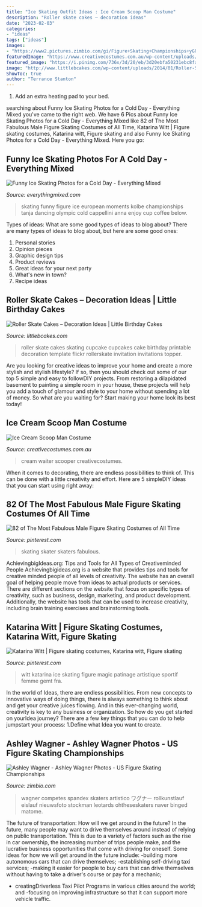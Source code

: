 ```yaml
---
title: "Ice Skating Outfit Ideas : Ice Cream Scoop Man Costume"
description: "Roller skate cakes – decoration ideas"
date: "2023-02-03"
categories:
- "ideas"
tags: ["ideas"]
images:
- "https://www2.pictures.zimbio.com/gi/Figure+Skating+Championships+yGRc5PetGkGx.jpg"
featuredImage: "https://www.creativecostumes.com.au/wp-content/uploads/2018/07/CC_April_18_064-768x1024.jpg"
featured_image: "https://i.pinimg.com/736x/3d/20/eb/3d20ebfa50231ebc8fa20751bcaa3046--katarina-witt-ice-magic.jpg"
image: "http://www.littlebcakes.com/wp-content/uploads/2014/01/Roller-Skate-Cupcake-Cakes.jpg"
ShowToc: true
author: "Terrance Stanton"
---
```



1. Add an extra heating pad to your bed.

	

		
searching about Funny Ice Skating Photos for a Cold Day - Everything Mixed you've came to the right web. We have 6 Pics about Funny Ice Skating Photos for a Cold Day - Everything Mixed like 82 of The Most Fabulous Male Figure Skating Costumes of All Time, Katarina Witt | Figure skating costumes, Katarina witt, Figure skating and also Funny Ice Skating Photos for a Cold Day - Everything Mixed. Here you go:
		
    
## Funny Ice Skating Photos For A Cold Day - Everything Mixed

<img loading=lazy src="https://www.everythingmixed.com/wp-content/uploads/funny-skating-07.jpg" onerror="this.onerror=null;this.src='https://tse4.mm.bing.net/th?id=OIP.7OjqPinYk2aIYwyymdsIeAHaJx&amp;pid=15.1';" alt="Funny Ice Skating Photos for a Cold Day - Everything Mixed">

_Source: everythingmixed.com_

>skating funny figure ice european moments kolbe championships tanja dancing olympic cold cappellini anna enjoy cup coffee below. 

	

Types of ideas: What are some good types of ideas to blog about?
There are many types of ideas to blog about, but here are some good ones:
1. Personal stories 
2. Opinion pieces 
3. Graphic design tips 
4. Product reviews 
5. Great ideas for your next party 
6. What's new in town? 
7. Recipe ideas 

    
## Roller Skate Cakes – Decoration Ideas | Little Birthday Cakes

<img loading=lazy src="http://www.littlebcakes.com/wp-content/uploads/2014/01/Roller-Skate-Cupcake-Cakes.jpg" onerror="this.onerror=null;this.src='https://tse2.mm.bing.net/th?id=OIP.Yf8B2gmH_W1G1oj9oNCKCQHaF5&amp;pid=15.1';" alt="Roller Skate Cakes – Decoration Ideas | Little Birthday Cakes">

_Source: littlebcakes.com_

>roller skate cakes skating cupcake cupcakes cake birthday printable decoration template flickr rollerskate invitation invitations topper. 

	

Are you looking for creative ideas to improve your home and create a more stylish and stylish lifestyle? If so, then you should check out some of our top 5 simple and easy to followDIY projects. From restoring a dilapidated basement to painting a simple room in your house, these projects will help you add a touch of glamour and style to your home without spending a lot of money. So what are you waiting for? Start making your home look its best today!

    
## Ice Cream Scoop Man Costume

<img loading=lazy src="https://www.creativecostumes.com.au/wp-content/uploads/2018/07/CC_April_18_064-768x1024.jpg" onerror="this.onerror=null;this.src='https://tse1.mm.bing.net/th?id=OIP.s3uS7TcsRKNrQRtjwJ0I3gHaJ4&amp;pid=15.1';" alt="Ice Cream Scoop Man Costume">

_Source: creativecostumes.com.au_

>cream waiter scooper creativecostumes. 

	

When it comes to decorating, there are endless possibilities to think of. This can be done with a little creativity and effort. Here are 5 simpleDIY ideas that you can start using right away:

    
## 82 Of The Most Fabulous Male Figure Skating Costumes Of All Time

<img loading=lazy src="https://i.pinimg.com/736x/86/75/ba/8675ba91cb29fee8d0b94222f27801c9.jpg" onerror="this.onerror=null;this.src='https://tse2.mm.bing.net/th?id=OIP.6KxLNtprmFQXmdu4qWXiRgHaLQ&amp;pid=15.1';" alt="82 of The Most Fabulous Male Figure Skating Costumes of All Time">

_Source: pinterest.com_

>skating skater skaters fabulous. 

	

AchievingbigIdeas.org: Tips and Tools for All Types of Creativeminded People
Achievingbigideas.org is a website that provides tips and tools for creative minded people of all levels of creativity. The website has an overall goal of helping people move from ideas to actual products or services. There are different sections on the website that focus on specific types of creativity, such as business, design, marketing, and product development. Additionally, the website has tools that can be used to increase creativity, including brain training exercises and brainstorming tools.

    
## Katarina Witt | Figure Skating Costumes, Katarina Witt, Figure Skating

<img loading=lazy src="https://i.pinimg.com/736x/3d/20/eb/3d20ebfa50231ebc8fa20751bcaa3046--katarina-witt-ice-magic.jpg" onerror="this.onerror=null;this.src='https://tse1.mm.bing.net/th?id=OIP.GZAum2k483zF9cKu4Pf1GQHaKN&amp;pid=15.1';" alt="Katarina Witt | Figure skating costumes, Katarina witt, Figure skating">

_Source: pinterest.com_

>witt katarina ice skating figure magic patinage artistique sportif femme gemt fra. 

	

In the world of Ideas, there are endless possibilities. From new concepts to innovative ways of doing things, there is always something to think about and get your creative juices flowing. And in this ever-changing world, creativity is key to any business or organization. So how do you get started on yourIdea journey? There are a few key things that you can do to help jumpstart your process: 1.Define what Idea you want to create.

    
## Ashley Wagner - Ashley Wagner Photos - US Figure Skating Championships

<img loading=lazy src="https://www2.pictures.zimbio.com/gi/Figure+Skating+Championships+yGRc5PetGkGx.jpg" onerror="this.onerror=null;this.src='https://tse3.mm.bing.net/th?id=OIP.xX7dKXnjUqXbNYtqdrcdHAHaLG&amp;pid=15.1';" alt="Ashley Wagner - Ashley Wagner Photos - US Figure Skating Championships">

_Source: zimbio.com_

>wagner competes spandex skaters artistico ワグナー rollkunstlauf eislauf nieuwsfoto stockman leotards ohtheseskaters naver binged matome. 

	

The future of transportation: How will we get around in the future?
In the future, many people may want to drive themselves around instead of relying on public transportation. This is due to a variety of factors such as the rise in car ownership, the increasing number of trips people make, and the lucrative business opportunities that come with driving for oneself. 
Some ideas for how we will get around in the future include: 
-building more autonomous cars that can drive themselves; 
-establishing self-driving taxi services; 
-making it easier for people to buy cars that can drive themselves without having to take a driver's course or pay for a mechanic; 
- creatingDriverless Taxi Pilot Programs in various cities around the world; and 
-focusing on improving infrastructure so that it can support more vehicle traffic.

